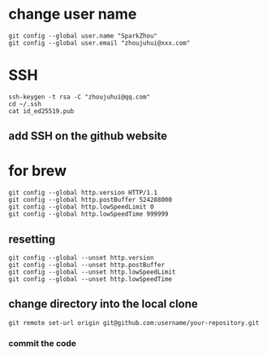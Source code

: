 # change user name
```
git config --global user.name "SparkZhou"
git config --global user.email "zhoujuhui@xxx.com"
```
# SSH
```
ssh-keygen -t rsa -C "zhoujuhui@qq.com"
cd ~/.ssh
cat id_ed25519.pub
```
## add SSH on the github website
# for brew
```
git config --global http.version HTTP/1.1
git config --global http.postBuffer 524288000
git config --global http.lowSpeedLimit 0
git config --global http.lowSpeedTime 999999
```
## resetting
```
git config --global --unset http.version
git config --global --unset http.postBuffer
git config --global --unset http.lowSpeedLimit
git config --global --unset http.lowSpeedTime
```
## change directory into the local clone
```
git remote set-url origin git@github.com:username/your-repository.git
```
### commit the code
